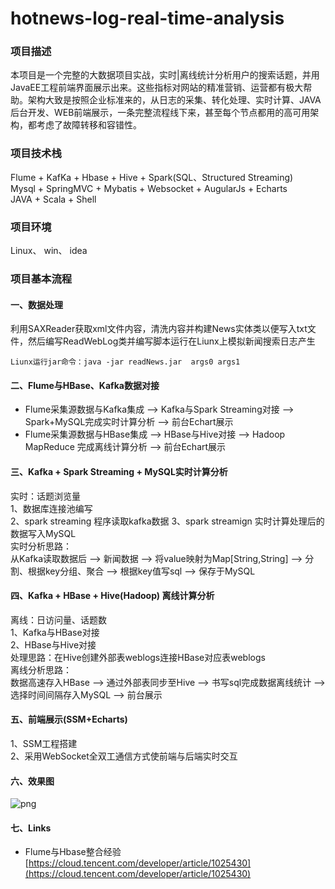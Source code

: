 # hotnews-log-real-time-analysis

### 项目描述    
本项目是一个完整的大数据项目实战，实时|离线统计分析用户的搜索话题，并用JavaEE工程前端界面展示出来。这些指标对网站的精准营销、运营都有极大帮助。架构大致是按照企业标准来的，从日志的采集、转化处理、实时计算、JAVA后台开发、WEB前端展示，一条完整流程线下来，甚至每个节点都用的高可用架构，都考虑了故障转移和容错性。

### 项目技术栈   
Flume + KafKa + Hbase + Hive + Spark(SQL、Structured Streaming)    
Mysql + SpringMVC + Mybatis + Websocket + AugularJs + Echarts    
JAVA + Scala + Shell   

### 项目环境    
Linux、 win、 idea   

### 项目基本流程
#### 一、数据处理
利用SAXReader获取xml文件内容，清洗内容并构建News实体类以便写入txt文件，然后编写ReadWebLog类并编写脚本运行在Liunx上模拟新闻搜索日志产生
~~~
Liunx运行jar命令：java -jar readNews.jar  args0 args1
~~~

#### 二、Flume与HBase、Kafka数据对接    
* Flume采集源数据与Kafka集成 --> Kafka与Spark Streaming对接 --> Spark+MySQL完成实时计算分析  -->  前台Echart展示     
* Flume采集源数据与HBase集成 -->  HBase与Hive对接  -->  Hadoop MapReduce 完成离线计算分析  -->  前台Echart展示
  

#### 三、Kafka + Spark Streaming + MySQL实时计算分析
实时：话题浏览量       
1、数据库连接池编写    
2、spark streaming 程序读取kafka数据
3、spark streamign 实时计算处理后的数据写入MySQL       
实时分析思路：          
从Kafka读取数据后 --> 新闻数据 --> 将value映射为Map[String,String] --> 分割、根据key分组、聚合 --> 根据key值写sql --> 保存于MySQL


#### 四、Kafka + HBase + Hive(Hadoop) 离线计算分析
离线：日访问量、话题数    
1、Kafka与HBase对接   
2、HBase与Hive对接  
处理思路：在Hive创建外部表weblogs连接HBase对应表weblogs      
离线分析思路：    
数据高速存入HBase --> 通过外部表同步至Hive --> 书写sql完成数据离线统计 --> 选择时间间隔存入MySQL --> 前台展示          


#### 五、前端展示(SSM+Echarts) 
1、SSM工程搭建       
2、采用WebSocket全双工通信方式使前端与后端实时交互



#### 六、效果图    
![png](/png)  




#### 七、Links
* Flume与Hbase整合经验    
[https://cloud.tencent.com/developer/article/1025430](https://cloud.tencent.com/developer/article/1025430)


